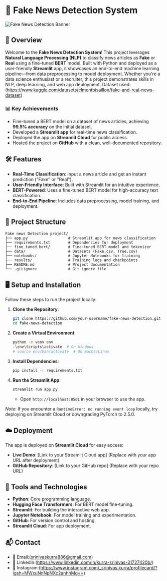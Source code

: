 # 📰 Fake News Detection System

![Fake News Detection Banner](https://img.shields.io/badge/Project-Fake%20News%20Detection-blueviolet?style=for-the-badge)

## 🚀 Overview
Welcome to the **Fake News Detection System**! This project leverages **Natural Language Processing (NLP)** to classify news articles as **Fake** or **Real** using a fine-tuned **BERT** model. Built with Python and deployed as a user-friendly **Streamlit** app, it showcases an end-to-end machine learning pipeline—from data preprocessing to model deployment. Whether you're a data science enthusiast or a recruiter, this project demonstrates skills in NLP, deep learning, and web app deployment.
Dataset used:(https://www.kaggle.com/datasets/clmentbisaillon/fake-and-real-news-dataset)

### 📊 Key Achievements
- Fine-tuned a BERT model on a dataset of news articles, achieving **99.5% accuracy** on the initial dataset.
- Developed a **Streamlit app** for real-time news classification.
- Deployed the app on **Streamlit Cloud** for public access.
- Hosted the project on **GitHub** with a clean, well-documented repository.

## 🛠️ Features
- **Real-Time Classification**: Input a news article and get an instant prediction ("Fake" or "Real").
- **User-Friendly Interface**: Built with Streamlit for an intuitive experience.
- **BERT-Powered**: Uses a fine-tuned BERT model for high-accuracy text classification.
- **End-to-End Pipeline**: Includes data preprocessing, model training, and deployment.

## 📂 Project Structure
```
Fake news Detection project/
├── app.py                  # Streamlit app for news classification
├── requirements.txt        # Dependencies for deployment
├── fine_tuned_bert/        # Fine-tuned BERT model and tokenizer
├── data/                   # Datasets (Fake.csv, True.csv)
├── notebooks/              # Jupyter Notebooks for training
├── results/                # Training logs and checkpoints
├── README.md               # Project documentation
└── .gitignore              # Git ignore file
```

## 🖥️ Setup and Installation
Follow these steps to run the project locally:

1. **Clone the Repository**:
   ```bash
   git clone https://github.com/your-username/fake-news-detection.git
   cd fake-news-detection
   ```

2. **Create a Virtual Environment**:
   ```bash
   python -m venv env
   .\env\Scripts\activate  # On Windows
   # source env/bin/activate  # On macOS/Linux
   ```

3. **Install Dependencies**:
   ```bash
   pip install -r requirements.txt
   ```

4. **Run the Streamlit App**:
   ```bash
   streamlit run app.py
   ```
   - Open `http://localhost:8501` in your browser to use the app.

*Note*: If you encounter a `RuntimeError: no running event loop` locally, try deploying on Streamlit Cloud or downgrading PyTorch to 2.5.0.

## ☁️ Deployment
The app is deployed on **Streamlit Cloud** for easy access:

- **Live Demo**: [Link to your Streamlit Cloud app] (Replace with your app URL after deployment)
- **GitHub Repository**: [Link to your GitHub repo] (Replace with your repo URL)

## 🔧 Tools and Technologies
- **Python**: Core programming language.
- **Hugging Face Transformers**: For BERT model fine-tuning.
- **Streamlit**: For building the interactive web app.
- **Jupyter Notebook**: For model training and experimentation.
- **GitHub**: For version control and hosting.
- **Streamlit Cloud**: For app deployment.

## 📬 Contact
- 📧 Email:(srinivaskurra886@gmail.com)
- 📧 Linkedin:(https://www.linkedin.com/in/kurra-srinivas-31727420b/)
- 📸 Instagram:(https://www.instagram.com/_srinivas.kurra/profilecard/?igsh=MWxuNnNpNXc2anhhMg==)

